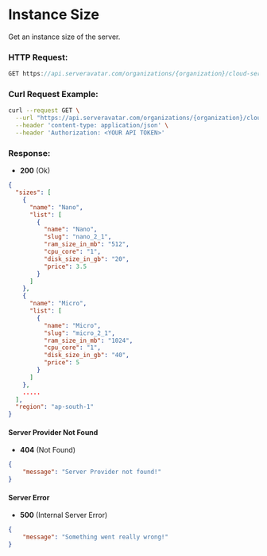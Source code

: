 # Instance Size

Get an instance size of the server.

### HTTP Request:

```js
GET https://api.serveravatar.com/organizations/{organization}/cloud-server-providers/{cloudServerProvider}/sizes?region={region}
```

### Curl Request Example:

```sh
curl --request GET \
  --url "https://api.serveravatar.com/organizations/{organization}/cloud-server-providers/{cloudServerProvider}/sizes?region={region}" \
  --header 'content-type: application/json' \
  --header 'Authorization: <YOUR API TOKEN>'
```

### Response:

- __200__ (Ok)

``` json
{
  "sizes": [
    {
      "name": "Nano",
      "list": [
        {
          "name": "Nano",
          "slug": "nano_2_1",
          "ram_size_in_mb": "512",
          "cpu_core": "1",
          "disk_size_in_gb": "20",
          "price": 3.5
        }
      ]
    },
    {
      "name": "Micro",
      "list": [
        {
          "name": "Micro",
          "slug": "micro_2_1",
          "ram_size_in_mb": "1024",
          "cpu_core": "1",
          "disk_size_in_gb": "40",
          "price": 5
        }
      ]
    },
    .....
  ],
  "region": "ap-south-1"
}
```

#### Server Provider Not Found
- __404__ (Not Found)

```json
{
    "message": "Server Provider not found!"
}
```

#### Server Error
- __500__ (Internal Server Error)
```json
{
    "message": "Something went really wrong!"
} 
```
